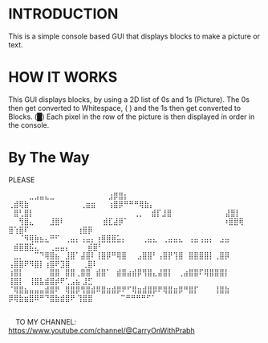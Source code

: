 # INTRODUCTION
This is a simple console based GUI that displays blocks to make a picture or text.

# HOW IT WORKS
This GUI displays blocks, by using a 2D list of 0s and 1s (Picture). The 0s then get converted to Whitespace, ( ) and the 1s then get converted to Blocks. (█) Each pixel in the row of the picture is then displayed in order in the console.

# By The Way
PLEASE 


⠀⠀⠀⠀⣀⣠⣤⣄⣀⠀⠀⠀⠀⠀⠀⠀⠀⠀ ⠀⣰⡿⣿⡆⠀⠀⠀⠀⠀⠀⠀⠀⠀⠀⠀⠀⠀⠀⠀⠀⠀⠀   ⠀⠀⠀⠀ ⢀⣾⢿⣷⠀⠀⠀⠀⠀⠀⠀⠀⠀⠀⢀⣶⣶
⠀⠀⢰⣿⡿⠛⠛⠛⢿⣷⡄⠀⠀⠀⠀⠀⠀ ⠀⣿⢃⣿⡇⠀⠀⠀⠀⠀⠀⠀⠀⠀⠀⠀⠀⠀⠀⠀⠀⠀⠀   ⠀⢀⡀⠀ ⣾⡏⣸⣿⠀⠀⠀⠀⠀⠀⠀⠀⠀ ⠀⣼⣿⡇
⠀⠀⢻⣿⣄⠀⠀⠀⣸⣿⠇⠀⠀⠀⠀⠀⠀ ⠀⣾⣏⣼⡿⠁⠀⠀⠀⠀⠀⠀⠀⠀⠀⠀⠀⠀⠀⠀⠀  ⠀⠀⠀⠰⣿⣿⢿ ⣿⢱⣿⠏⠀⠀⠀⠀⠀⠀⠀⠀ ⠀⢰⣿⡿⠀
⠀⠀⠈⠻⢿⣷⣦⣄⠛⠋⠀⢀⣤⡄⢠⣤⡄⢰⣿⣿⣿⣥⡄⠀⠀⠀⢀⣤⣄⠀⢀⣤⣤⣄⠀⢠⣤⢠⣤⡄⠀⣠⣤ ⠀⣾⣿⣿⣯⣄⠀⠀⢀⣤⣤⡄⠀⠀ ⠀⣾⣿⠃⠀
⠀⣀⡀⠀⠀⠉⠙⢿⣿⣦⠀⣸⣿⠁⣼⣿⠇⢸⣿⡿⠛⢿⣿⠀⠀⣠⣿⣿⠃⢠⣿⡟⢹⣿⠀⣿⣿⣿⣿⡇⢀⣿⡿ ⢠⣿⣿⠟⠻⣿⡇⢰⣿⠟⣹⣿⠀ ⠀⢀⣿⠇⠀⠀
⢰⣿⡇⠀⠀⠀⠀⠀⣿⣿⠀⣿⣿⢀⣿⣿⠀⣾⣿⠁⠀⣾⣿⣴⣾⡿⢻⣿⣄⣼⣿⡇⠀⢀⣴⣿⣿⠏⢿⣿⣿⣿⡇ ⢸⣿⡇⠀⢸⣿⣧⣾⣿⡾⠟⢁⣠⣦  ⣸⣋⠀⠀⠀
⠈⢿⣿⣦⣤⣤⣤⣾⣿⠟⠀⢿⣿⡿⢻⣿⣾⠿⣿⣶⣾⡿⠟⠋⢿⣶⣾⣿⡿⠟⢿⣿⣶⡿⠛⣿⡏⠀⠀⠀⢸⣿⣷ ⡿⢿⣷⣶⣿⠿⠛⠙⣿⣷⣾⣿⠟ ⢹⣿⣿⠀⠀⠀
⠀⠀⠉⠛⠛⠛⠛⠋⠁⠀⠀⠀

⠀⠀⠀⠀⠀⠀⠀⠀⠀⠀⠀⠀⠀⠀⠀⠀⠀⠀⠀⠀⠀⠀⠀⠀⠀⠀⠀⠀⠀⠀⠀⠀⠀⠀⠀⠀⠀⠀⠀⠀⠀⠀⠀⠀⠀⠀⠀⠀⠀⠀
TO MY CHANNEL: https://www.youtube.com/channel/@CarryOnWithPrabh
